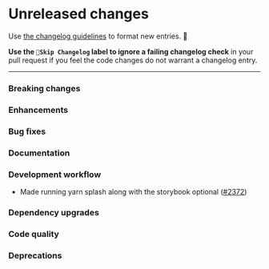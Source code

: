 # Unreleased changes

Use [the changelog guidelines](https://git.io/polaris-changelog-guidelines) to format new entries. 💜

**Use the `🤖Skip Changelog` label to ignore a failing changelog check** in your pull request if you feel the code changes do not warrant a changelog entry.

---

### Breaking changes

### Enhancements

### Bug fixes

### Documentation

### Development workflow

- Made running yarn splash along with the storybook optional ([#2372](https://github.com/Shopify/polaris-react/pull/2372))

### Dependency upgrades

### Code quality

### Deprecations
